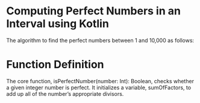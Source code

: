 # Computing Perfect Numbers in an Interval using Kotlin
The algorithm to find the perfect numbers between 1 and 10,000 as follows:
# Function Definition
The core function, isPerfectNumber(number: Int): Boolean, checks whether a given integer number is
perfect. It initializes a variable, sumOfFactors, to add up all of the number’s appropriate divisors.
